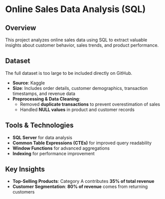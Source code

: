 # Online Sales Data Analysis (SQL)  

## Overview  
This project analyzes online sales data using SQL to extract valuable insights about customer behavior, sales trends, and product performance.

## Dataset  
The full dataset is too large to be included directly on GitHub.

- **Source**: Kaggle
- **Size**: Includes order details, customer demographics, transaction timestamps, and revenue data  
- **Preprocessing & Data Cleaning**:  
  - Removed **duplicate transactions** to prevent overestimation of sales  
  - Handled **NULL values** in product and customer records  

## Tools & Technologies  
- **SQL Server** for data analysis  
- **Common Table Expressions (CTEs)** for improved query readability  
- **Window Functions** for advanced aggregations  
- **Indexing** for performance improvement

## Key Insights  
- **Top-Selling Products**: Category A contributes **35% of total revenue**
- **Customer Segmentation**: **80% of revenue** comes from returning customers
